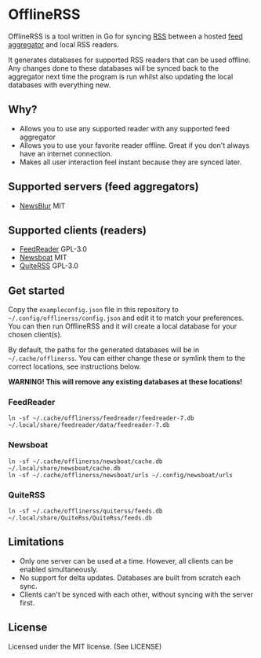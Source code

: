 # OfflineRSS

OfflineRSS is a tool written in Go for syncing [RSS](https://en.wikipedia.org/wiki/RSS) between a hosted [feed aggregator](https://en.wikipedia.org/wiki/News_aggregator) and local RSS readers.

It generates databases for supported RSS readers that can be used offline. Any changes done to these databases will be synced back to the aggregator next time the program is run whilst also updating the local databases with everything new.

## Why?

* Allows you to use any supported reader with any supported feed aggregator
* Allows you to use your favorite reader offline. Great if you don't always have an internet connection.
* Makes all user interaction feel instant because they are synced later.

## Supported servers (feed aggregators)

* [NewsBlur](https://newsblur.com) MIT

## Supported clients (readers)

* [FeedReader](https://jangernert.github.io/FeedReader) GPL-3.0
* [Newsboat](https://newsboat.org) MIT
* [QuiteRSS](https://quiterss.org) GPL-3.0

## Get started

Copy the `exampleconfig.json` file in this repository to `~/.config/offlinerss/config.json` and edit it to match your preferences. You can then run OfflineRSS and it will create a local database for your chosen client(s).

By default, the paths for the generated databases will be in `~/.cache/offlinerss`. You can either change these or symlink them to the correct locations, see instructions below.

**WARNING! This will remove any existing databases at these locations!**

### FeedReader

```
ln -sf ~/.cache/offlinerss/feedreader/feedreader-7.db ~/.local/share/feedreader/data/feedreader-7.db
```

### Newsboat

```
ln -sf ~/.cache/offlinerss/newsboat/cache.db ~/.local/share/newsboat/cache.db
ln -sf ~/.cache/offlinerss/newsboat/urls ~/.config/newsboat/urls
```

### QuiteRSS

```
ln -sf ~/.cache/offlinerss/quiterss/feeds.db ~/.local/share/QuiteRss/QuiteRss/feeds.db
```

## Limitations

* Only one server can be used at a time. However, all clients can be enabled simultaneously.
* No support for delta updates. Databases are built from scratch each sync.
* Clients can't be synced with each other, without syncing with the server first.

## License

Licensed under the MIT license. (See LICENSE)

